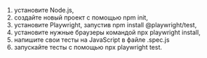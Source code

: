 1) установите Node.js, 
2) создайте новый проект с помощью npm init, 
3) установите Playwright, запустив npm install @playwright/test, 
4) установите нужные браузеры командой npx playwright install, 
5) напишите свои тесты на JavaScript в файле .spec.js
6) запускайте тесты с помощью npx playwright test. 